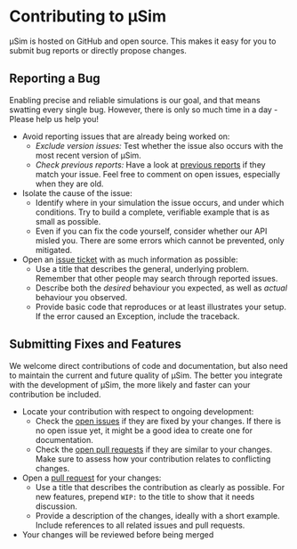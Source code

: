 # Contributing to μSim

μSim is hosted on GitHub and open source.
This makes it easy for you to submit bug reports or directly propose changes.

## Reporting a Bug

Enabling precise and reliable simulations is our goal,
and that means swatting every single bug.
However, there is only so much time in a day -
Please help us help you!

* Avoid reporting issues that are already being worked on:
  * *Exclude version issues:*
    Test whether the issue also occurs with the most recent version of μSim.
  * *Check previous reports:*
    Have a look at [previous reports](https://github.com/MaineKuehn/usim/issues?q=is%3Aissue+label%3Abug)
    if they match your issue.
    Feel free to comment on open issues, especially when they are old.
* Isolate the cause of the issue:
  * Identify where in your simulation the issue occurs, and under which conditions.
    Try to build a complete, verifiable example that is as small as possible. 
  * Even if you can fix the code yourself, consider whether our API misled you.
    There are some errors which cannot be prevented, only mitigated.
* Open an [issue ticket](https://github.com/MaineKuehn/usim/issues/new) with as much information as possible:
  * Use a title that describes the general, underlying problem.
    Remember that other people may search through reported issues.
  * Describe both the *desired* behaviour you expected,
    as well as *actual* behaviour you observed.
  * Provide basic code that reproduces or at least illustrates your setup.
    If the error caused an Exception, include the traceback.

## Submitting Fixes and Features

We welcome direct contributions of code and documentation,
but also need to maintain the current and future quality of μSim.
The better you integrate with the development of μSim,
the more likely and faster can your contribution be included.

* Locate your contribution with respect to ongoing development:
  * Check the [open issues](https://github.com/MaineKuehn/usim/issues?q=is%3Aissue+label%3Abug+is%3Aopen)
    if they are fixed by your changes.
    If there is no open issue yet, it might be a good idea to create one for documentation.
  * Check the [open pull requests](https://github.com/MaineKuehn/usim/pulls)
    if they are similar to your changes.
    Make sure to assess how your contribution relates to conflicting changes.
* Open a [pull request](https://github.com/MaineKuehn/usim/pulls) for your changes:
  * Use a title that describes the contribution as clearly as possible.
    For new features, prepend ``WIP:`` to the title to show that it needs discussion.
  * Provide a description of the changes, ideally with a short example.
    Include references to all related issues and pull requests.
* Your changes will be reviewed before being merged
